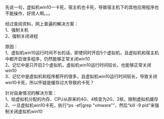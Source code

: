 先说一句，虚拟机win10一卡死，宿主机也卡死，导致宿主机下的其他应用程序也不能操作，好烦人啊。。。

经过查阅资料，网上普遍的解决方案：  
1、强制关机  
2、强制关闭进程

原因：  
1、虚拟机win10运行时间不长的话，即使同时开启5个虚拟机，且虚拟机和宿主机中都开启很多程序，仍然能够正常关闭win10  
2、记忆中是只开启2个虚拟机，虚拟机win10运行时间较长，也能够正常关闭win10  
3、记忆中是虚拟机和程序都开的很多，且虚拟机win10运行时间较长，导致关闭win10卡死，所以怀疑是缓存过大导致的卡死？

针对自身情况的解决方案：  
1、给虚拟机分配的内存、CPU从原来的4G、4核变为2G、2核，限制虚拟机缓存  
2、一旦虚拟机win10卡死，执行“ps -ef|grep "vmware"”，然后“kill -9 pid”来强制关闭虚拟机win10
